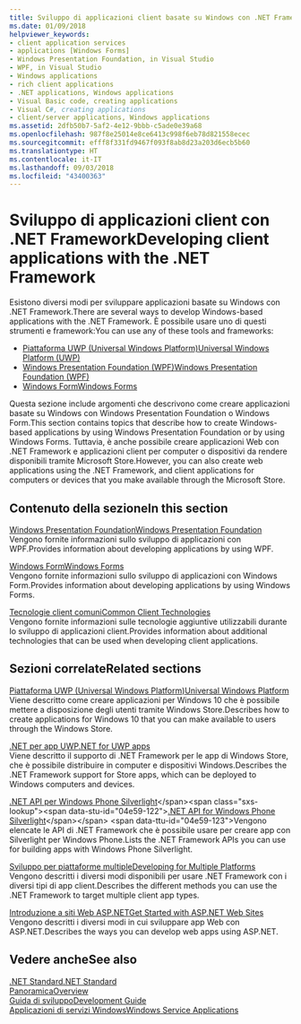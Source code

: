 ```yaml
---
title: Sviluppo di applicazioni client basate su Windows con .NET Framework
ms.date: 01/09/2018
helpviewer_keywords:
- client application services
- applications [Windows Forms]
- Windows Presentation Foundation, in Visual Studio
- WPF, in Visual Studio
- Windows applications
- rich client applications
- .NET applications, Windows applications
- Visual Basic code, creating applications
- Visual C#, creating applications
- client/server applications, Windows applications
ms.assetid: 2dfb50b7-5af2-4e12-9bbb-c5ade0e39a68
ms.openlocfilehash: 987f8e25014e8ce6413c998f6eb78d821558ecec
ms.sourcegitcommit: efff8f331fd9467f093f8ab8d23a203d6ecb5b60
ms.translationtype: HT
ms.contentlocale: it-IT
ms.lasthandoff: 09/03/2018
ms.locfileid: "43400363"
---
```

# <a name="developing-client-applications-with-the-net-framework"></a><span data-ttu-id="04e59-102">Sviluppo di applicazioni client con .NET Framework</span><span class="sxs-lookup"><span data-stu-id="04e59-102">Developing client applications with the .NET Framework</span></span>

<span data-ttu-id="04e59-103">Esistono diversi modi per sviluppare applicazioni basate su Windows con .NET Framework.</span><span class="sxs-lookup"><span data-stu-id="04e59-103">There are several ways to develop Windows-based applications with the .NET Framework.</span></span> <span data-ttu-id="04e59-104">È possibile usare uno di questi strumenti e framework:</span><span class="sxs-lookup"><span data-stu-id="04e59-104">You can use any of these tools and frameworks:</span></span> 

* [<span data-ttu-id="04e59-105">Piattaforma UWP (Universal Windows Platform)</span><span class="sxs-lookup"><span data-stu-id="04e59-105">Universal Windows Platform (UWP)</span></span>](https://developer.microsoft.com/windows/apps)
* [<span data-ttu-id="04e59-106">Windows Presentation Foundation (WPF)</span><span class="sxs-lookup"><span data-stu-id="04e59-106">Windows Presentation Foundation (WPF)</span></span>](../../docs/framework/wpf/index.md)
* [<span data-ttu-id="04e59-107">Windows Form</span><span class="sxs-lookup"><span data-stu-id="04e59-107">Windows Forms</span></span>](../../docs/framework/winforms/index.md)

<span data-ttu-id="04e59-108">Questa sezione include argomenti che descrivono come creare applicazioni basate su Windows con Windows Presentation Foundation o Windows Form.</span><span class="sxs-lookup"><span data-stu-id="04e59-108">This section contains topics that describe how to create Windows-based applications by using Windows Presentation Foundation or by using Windows Forms.</span></span> <span data-ttu-id="04e59-109">Tuttavia, è anche possibile creare applicazioni Web con .NET Framework e applicazioni client per computer o dispositivi da rendere disponibili tramite Microsoft Store.</span><span class="sxs-lookup"><span data-stu-id="04e59-109">However, you can also create web applications using the .NET Framework, and client applications for computers or devices that you make available through the Microsoft Store.</span></span>
 
## <a name="in-this-section"></a><span data-ttu-id="04e59-110">Contenuto della sezione</span><span class="sxs-lookup"><span data-stu-id="04e59-110">In this section</span></span>

[<span data-ttu-id="04e59-111">Windows Presentation Foundation</span><span class="sxs-lookup"><span data-stu-id="04e59-111">Windows Presentation Foundation</span></span>](../../docs/framework/wpf/index.md)  
<span data-ttu-id="04e59-112">Vengono fornite informazioni sullo sviluppo di applicazioni con WPF.</span><span class="sxs-lookup"><span data-stu-id="04e59-112">Provides information about developing applications by using WPF.</span></span>

[<span data-ttu-id="04e59-113">Windows Form</span><span class="sxs-lookup"><span data-stu-id="04e59-113">Windows Forms</span></span>](../../docs/framework/winforms/index.md)  
<span data-ttu-id="04e59-114">Vengono fornite informazioni sullo sviluppo di applicazioni con Windows Form.</span><span class="sxs-lookup"><span data-stu-id="04e59-114">Provides information about developing applications by using Windows Forms.</span></span>

[<span data-ttu-id="04e59-115">Tecnologie client comuni</span><span class="sxs-lookup"><span data-stu-id="04e59-115">Common Client Technologies</span></span>](../../docs/framework/common-client-technologies/index.md)  
<span data-ttu-id="04e59-116">Vengono fornite informazioni sulle tecnologie aggiuntive utilizzabili durante lo sviluppo di applicazioni client.</span><span class="sxs-lookup"><span data-stu-id="04e59-116">Provides information about additional technologies that can be used when developing client applications.</span></span>

## <a name="related-sections"></a><span data-ttu-id="04e59-117">Sezioni correlate</span><span class="sxs-lookup"><span data-stu-id="04e59-117">Related sections</span></span>

[<span data-ttu-id="04e59-118">Piattaforma UWP (Universal Windows Platform)</span><span class="sxs-lookup"><span data-stu-id="04e59-118">Universal Windows Platform</span></span>](https://developer.microsoft.com/windows/apps)  
<span data-ttu-id="04e59-119">Viene descritto come creare applicazioni per Windows 10 che è possibile mettere a disposizione degli utenti tramite Windows Store.</span><span class="sxs-lookup"><span data-stu-id="04e59-119">Describes how to create applications for Windows 10 that you can make available to users through the Windows Store.</span></span>

[<span data-ttu-id="04e59-120">.NET per app UWP</span><span class="sxs-lookup"><span data-stu-id="04e59-120">.NET for UWP apps</span></span>](https://msdn.microsoft.com/library/windows/apps/mt185501.aspx)  
<span data-ttu-id="04e59-121">Viene descritto il supporto di .NET Framework per le app di Windows Store, che è possibile distribuire in computer e dispositivi Windows.</span><span class="sxs-lookup"><span data-stu-id="04e59-121">Describes the .NET Framework support for Store apps, which can be deployed to Windows computers and devices.</span></span>

<span data-ttu-id="04e59-122">[.NET API per Windows Phone Silverlight](https://docs.microsoft.com/previous-versions/windows/apps/jj207211\(v=vs.105\))</span><span class="sxs-lookup"><span data-stu-id="04e59-122">[.NET API for Windows Phone Silverlight](https://docs.microsoft.com/previous-versions/windows/apps/jj207211\(v=vs.105\))</span></span>  
<span data-ttu-id="04e59-123">Vengono elencate le API di .NET Framework che è possibile usare per creare app con Silverlight per Windows Phone.</span><span class="sxs-lookup"><span data-stu-id="04e59-123">Lists the .NET Framework APIs you can use for building apps with Windows Phone Silverlight.</span></span>
  
[<span data-ttu-id="04e59-124">Sviluppo per piattaforme multiple</span><span class="sxs-lookup"><span data-stu-id="04e59-124">Developing for Multiple Platforms</span></span>](../../docs/standard/cross-platform/index.md)  
<span data-ttu-id="04e59-125">Vengono descritti i diversi modi disponibili per usare .NET Framework con i diversi tipi di app client.</span><span class="sxs-lookup"><span data-stu-id="04e59-125">Describes the different methods you can use the .NET Framework to target multiple client app types.</span></span>

[<span data-ttu-id="04e59-126">Introduzione a siti Web ASP.NET</span><span class="sxs-lookup"><span data-stu-id="04e59-126">Get Started with ASP.NET Web Sites</span></span>](http://www.asp.net/get-started/websites)  
<span data-ttu-id="04e59-127">Vengono descritti i diversi modi in cui sviluppare app Web con ASP.NET.</span><span class="sxs-lookup"><span data-stu-id="04e59-127">Describes the ways you can develop web apps using ASP.NET.</span></span>

## <a name="see-also"></a><span data-ttu-id="04e59-128">Vedere anche</span><span class="sxs-lookup"><span data-stu-id="04e59-128">See also</span></span>

[<span data-ttu-id="04e59-129">.NET Standard</span><span class="sxs-lookup"><span data-stu-id="04e59-129">.NET Standard</span></span>](../../docs/standard/net-standard.md)  
[<span data-ttu-id="04e59-130">Panoramica</span><span class="sxs-lookup"><span data-stu-id="04e59-130">Overview</span></span>](../../docs/framework/get-started/overview.md)  
[<span data-ttu-id="04e59-131">Guida di sviluppo</span><span class="sxs-lookup"><span data-stu-id="04e59-131">Development Guide</span></span>](../../docs/framework/development-guide.md)  
[<span data-ttu-id="04e59-132">Applicazioni di servizi Windows</span><span class="sxs-lookup"><span data-stu-id="04e59-132">Windows Service Applications</span></span>](../../docs/framework/windows-services/index.md)  
